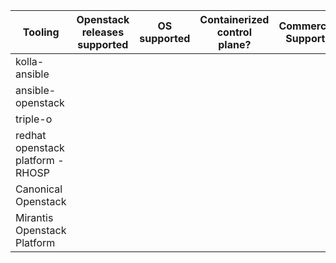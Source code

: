 | Tooling  	| Openstack releases supported  	| OS supported   	| Containerized control plane?   	| Commercial Support?  	| Ceph deployment supported? |
|---	|---	|---	|---	|---	|---	|
| kolla-ansible 	|   	|   	|   	|   	|   	|
| ansible-openstack 	|   	|   	|   	|   	|   	|
| triple-o  	|   	|   	|   	|   	|   	|
| redhat openstack platform - RHOSP 	|   	|   	|   	|   	|   	|
| Canonical Openstack   	|   	|   	|   	|   	|   	|
| Mirantis Openstack Platform  	|   	|   	|   	|   	|   	|
